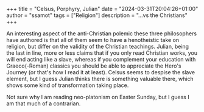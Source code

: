 +++
title = "Celsus, Porphyry, Julian"
date = "2024-03-31T20:04:26+01:00"
author = "ssamot"
tags = ["Religion"]
description = "...vs the Christians"
+++

An interesting aspect of the anti-Christian polemic these three philosophers have authored is that all of them seem to have a henotheistic take on religion, but differ on the validity of the Christian teachings. Julian, being the last in line,  more or less claims that if you only read Christian works, you will end acting like a slave, whereas if you complement your education with Graeco(-Roman) classics you should be able to appreciate the Hero's Journey (or that's how I read it at least). Celsus seems to despise the slave element, but I guess Julian thinks there is something valuable there, which shows some kind of transformation taking place. 

Not sure why I am reading neo-platonism on Easter Sunday, but I guess I am that much of a contrarian. 
